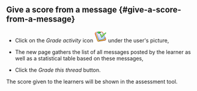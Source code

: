 ## Give a score from a message {#give-a-score-from-a-message}

*   Click on the _Grade activity_ icon ![](../assets/graphics16.png) under the user&#039;s picture,

*   The new page gathers the list of all messages posted by the learner as well as a statistical table based on these messages,

*   Click the _Grade this thread_ button.

The score given to the learners will be shown in the assessment tool.
